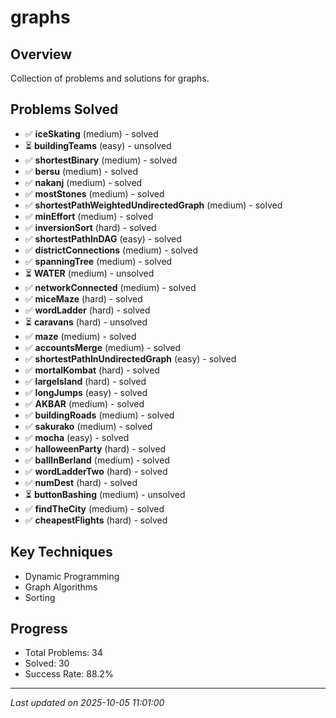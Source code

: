 # graphs

## Overview
Collection of problems and solutions for graphs.

## Problems Solved
- ✅ **iceSkating** (medium) - solved
- ⏳ **buildingTeams** (easy) - unsolved
- ✅ **shortestBinary** (medium) - solved
- ✅ **bersu** (medium) - solved
- ✅ **nakanj** (medium) - solved
- ✅ **mostStones** (medium) - solved
- ✅ **shortestPathWeightedUndirectedGraph** (medium) - solved
- ✅ **minEffort** (medium) - solved
- ✅ **inversionSort** (hard) - solved
- ✅ **shortestPathInDAG** (easy) - solved
- ✅ **districtConnections** (medium) - solved
- ✅ **spanningTree** (medium) - solved
- ⏳ **WATER** (medium) - unsolved
- ✅ **networkConnected** (medium) - solved
- ✅ **miceMaze** (hard) - solved
- ✅ **wordLadder** (hard) - solved
- ⏳ **caravans** (hard) - unsolved
- ✅ **maze** (medium) - solved
- ✅ **accountsMerge** (medium) - solved
- ✅ **shortestPathInUndirectedGraph** (easy) - solved
- ✅ **mortalKombat** (hard) - solved
- ✅ **largeIsland** (hard) - solved
- ✅ **longJumps** (easy) - solved
- ✅ **AKBAR** (medium) - solved
- ✅ **buildingRoads** (medium) - solved
- ✅ **sakurako** (medium) - solved
- ✅ **mocha** (easy) - solved
- ✅ **halloweenParty** (hard) - solved
- ✅ **ballInBerland** (medium) - solved
- ✅ **wordLadderTwo** (hard) - solved
- ✅ **numDest** (hard) - solved
- ⏳ **buttonBashing** (medium) - unsolved
- ✅ **findTheCity** (medium) - solved
- ✅ **cheapestFlights** (hard) - solved

## Key Techniques
- Dynamic Programming
- Graph Algorithms
- Sorting

## Progress
- Total Problems: 34
- Solved: 30
- Success Rate: 88.2%

---
*Last updated on 2025-10-05 11:01:00*
